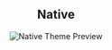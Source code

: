 <h2 align="center"> Native </h2>
<div align="center">
<p align="center">
  <img src="https://media.discordapp.net/attachments/978796783075491864/990378762363338752/unknown.png?width=822&height=401" alt="Native Theme Preview"/>
</p>
</div>